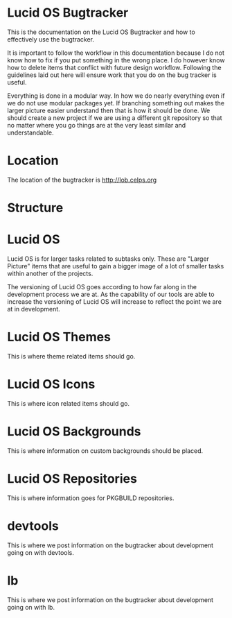 Lucid OS Bugtracker
=====

This is the documentation on the Lucid OS Bugtracker and how to
effectively use the bugtracker.

It is important to follow the workflow in this documentation because I
do not know how to fix if you put something in the wrong place. I do
however know how to delete items that conflict with future design
workflow. Following the guidelines laid out here will ensure work that
you do on the bug tracker is useful.

Everything is done in a modular way. In how we do nearly everything
even if we do not use modular packages yet. If branching something out
makes the larger picture easier understand then that is how it should
be done. We should create a new project if we are using a different git
repository so that no matter where you go things are at the very least
similar and understandable.

Location
=====

The location of the bugtracker is http://lob.celps.org

Structure
=====

Lucid OS
=====

Lucid OS is for larger tasks related to subtasks only. These are
"Larger Picture" items that are useful to gain a bigger image of a
lot of smaller tasks within another of the projects.

The versioning of Lucid OS goes according to how far along in the
development process we are at. As the capability of our tools are able
to increase the versioning of Lucid OS will increase to reflect the
point we are at in development.

Lucid OS Themes
=====

This is where theme related items should go.

Lucid OS Icons
=====

This is where icon related items should go.

Lucid OS Backgrounds
=====

This is where information on custom backgrounds should be placed.

Lucid OS Repositories
=====

This is where information goes for PKGBUILD repositories.

devtools
=====

This is where we post information on the bugtracker about development
going on with devtools.

lb
=====

This is where we post information on the bugtracker about development
going on with lb.
